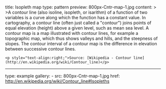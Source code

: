 title: Isopleth map
type: pattern
preview: 800px-Cntr-map-1.jpg
content: >
    >A contour line (also isoline, isopleth, or isarithm) of a function of two variables is a curve along which the function has a constant value. In cartography, a contour line (often just called a "contour") joins points of equal elevation (height) above a given level, such as mean sea level. A contour map is a map illustrated with contour lines, for example a topographic map, which thus shows valleys and hills, and the steepness of slopes. The contour interval of a contour map is the difference in elevation between successive contour lines.
    
    
    <p style="text-align:right;">Source: [Wikipedia - Contour line](http://en.wikipedia.org/wiki/Contour_line)</p>
---
type: example
gallery:
    - src: 800px-Cntr-map-1.jpg
      href: http://en.wikipedia.org/wiki/Contour_line#Isopleths


